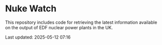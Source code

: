 # Nuke Watch

This repository includes code for retrieving the latest information available on the output of EDF nuclear power plants in the UK.

Last updated: 2025-05-12 07:16